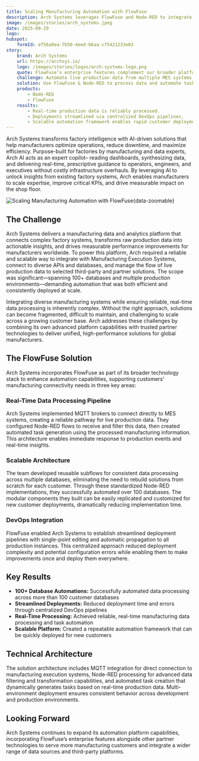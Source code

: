 ```yaml
---
title: Scaling Manufacturing Automation with FlowFuse
description: Arch Systems leverages FlowFuse and Node-RED to integrate MES systems, automate 100+ databases, and deliver scalable, real-time manufacturing data processing.
image: /images/stories/arch_systems.jpeg
date: 2025-09-29
logo:
hubspot:
    formId: ef56a0ea-7b50-4eed-b6aa-cf5421233e03
story:
    brand: Arch Systems
    url: https://archsys.io/
    logo: /images/stories/logos/arch-systems-logo.png
    quote: FlowFuse’s enterprise features complement our broader platform strategy, helping us scale automation and streamline deployments across complex manufacturing environments. The ability to edit once and deploy everywhere has added real efficiency to how we manage integrations.
    challenge: Automate live production data from multiple MES systems at scale.
    solution: Use FlowFuse & Node-RED to process data and automate tasks across databases.
    products:
        - Node-RED
        - FlowFuse
    results:
        - Real-time production data is reliably processed.
        - Deployments streamlined via centralized DevOps pipelines.
        - Scalable automation framework enables rapid customer deployment.
---
```


Arch Systems transforms factory intelligence with AI-driven solutions that help manufacturers optimize operations, reduce downtime, and maximize efficiency. Purpose-built for factories by manufacturing and data experts, Arch AI acts as an expert copilot– reading dashboards, synthesizing data, and delivering real-time, prescriptive guidance to operators, engineers, and executives without costly infrastructure overhauls. By leveraging AI to unlock insights from existing factory systems, Arch enables manufacturers to scale expertise, improve critical KPIs, and drive measurable impact on the shop floor.

![Scaling Manufacturing Automation with FlowFuse](./images/stories/arch_systems_engineer.png "Scaling Manufacturing Automation with FlowFuse"){data-zoomable}

## The Challenge
Arch Systems delivers a manufacturing data and analytics platform that connects complex factory systems, transforms raw production data into actionable insights, and drives measurable performance improvements for manufacturers worldwide. To power this platform, Arch required a reliable and scalable way to integrate with Manufacturing Execution Systems, connect to diverse APIs and databases, and manage the flow of live production data to selected third-party and partner solutions. The scope was significant—spanning 100+ databases and multiple production environments—demanding automation that was both efficient and consistently deployed at scale.

Integrating diverse manufacturing systems while ensuring reliable, real-time data processing is inherently complex. Without the right approach, solutions can become fragmented, difficult to maintain, and challenging to scale across a growing customer base. Arch addresses these challenges by combining its own advanced platform capabilities with trusted partner technologies to deliver unified, high-performance solutions for global manufacturers.

## The FlowFuse Solution
Arch Systems incorporates FlowFuse as part of its broader technology stack to enhance automation capabilities, supporting customers’ manufacturing connectivity needs in three key areas:

### Real-Time Data Processing Pipeline
Arch Systems implemented MQTT brokers to connect directly to MES systems, creating a reliable pathway for live production data. They configured Node-RED flows to receive and filter this data, then created automated task generation using the processed manufacturing information. This architecture enables immediate response to production events and real-time insights.

### Scalable Architecture
The team developed reusable subflows for consistent data processing across multiple databases, eliminating the need to rebuild solutions from scratch for each customer. Through these standardized Node-RED implementations, they successfully automated over 100 databases. The modular components they built can be easily replicated and customized for new customer deployments, dramatically reducing implementation time.

### DevOps Integration
FlowFuse enabled Arch Systems to establish streamlined deployment pipelines with single-point editing and automatic propagation to all production instances. This centralized approach reduced deployment complexity and potential configuration errors while enabling them to make improvements once and deploy them everywhere.

## Key Results
- **100+ Database Automations:** Successfully automated data processing across more than 100 customer databases
- **Streamlined Deployments:** Reduced deployment time and errors through centralized DevOps pipelines
- **Real-Time Processing:** Achieved reliable, real-time manufacturing data processing and task automation
- **Scalable Platform:** Created a repeatable automation framework that can be quickly deployed for new customers

## Technical Architecture
The solution architecture includes MQTT integration for direct connection to manufacturing execution systems, Node-RED processing for advanced data filtering and transformation capabilities, and automated task creation that dynamically generates tasks based on real-time production data. Multi-environment deployment ensures consistent behavior across development and production environments.

## Looking Forward
Arch Systems continues to expand its automation platform capabilities, incorporating FlowFuse’s enterprise features alongside other partner technologies to serve more manufacturing customers and integrate a wider range of data sources and third-party platforms.
